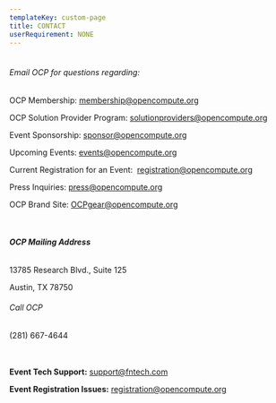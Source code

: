 ```yaml
---
templateKey: custom-page
title: CONTACT
userRequirement: NONE
---
```

###### <BR>Email OCP for questions regarding:

OCP Membership: [membership@opencompute.org](mailto:membership@opencompute.org)

OCP Solution Provider Program: [solutionproviders@opencompute.org](mailto:solutionproviders@opencompute.org)

Event Sponsorship: [sponsor@opencompute.org](mailto:sponsor@opencompute.org)

Upcoming Events: [events@opencompute.org](mailto:events@opencompute.org)

Current Registration for an Event:  [registration@opencompute.org](mailto:registration@opencompute.org)

Press Inquiries: [press@opencompute.org](mailto:press@opencompute.org)

OCP Brand Site: [OCPgear@opencompute.org](mailto:OCPgear@opencompute.org)

<br> 

###### **OCP Mailing Address**

13785 Research Blvd., Suite 125

Austin, TX 78750

###### Call OCP

(281) 667-4644



<br><br>**Event Tech Support:**  [support@fntech.com](Mailto:support@fntech.com)

**Event Registration Issues:**  [registration@opencompute.org](<>)